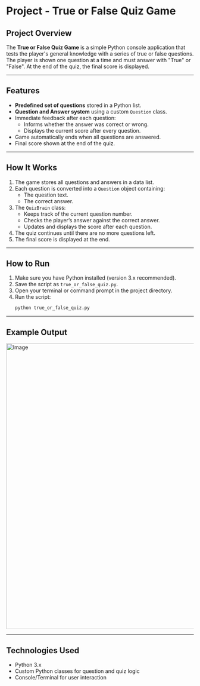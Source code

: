 # Project - True or False Quiz Game

## Project Overview
The **True or False Quiz Game** is a simple Python console application that tests the player's general knowledge with a series of true or false questions. The player is shown one question at a time and must answer with "True" or "False". At the end of the quiz, the final score is displayed.

---

## Features
- **Predefined set of questions** stored in a Python list.
- **Question and Answer system** using a custom `Question` class.
- Immediate feedback after each question:
  - Informs whether the answer was correct or wrong.
  - Displays the current score after every question.
- Game automatically ends when all questions are answered.
- Final score shown at the end of the quiz.

---

## How It Works
1. The game stores all questions and answers in a data list.
2. Each question is converted into a `Question` object containing:
   - The question text.
   - The correct answer.
3. The `QuizBrain` class:
   - Keeps track of the current question number.
   - Checks the player’s answer against the correct answer.
   - Updates and displays the score after each question.
4. The quiz continues until there are no more questions left.
5. The final score is displayed at the end.

---

## How to Run
1. Make sure you have Python installed (version 3.x recommended).
2. Save the script as `true_or_false_quiz.py`.
3. Open your terminal or command prompt in the project directory.
4. Run the script:
   ```bash
   python true_or_false_quiz.py

---

## Example Output
<img width="1151" height="765" alt="Image" src="https://github.com/user-attachments/assets/297f1250-52e1-4601-80c4-4fa2770a74eb" />

---

## Technologies Used
- Python 3.x
- Custom Python classes for question and quiz logic
- Console/Terminal for user interaction
